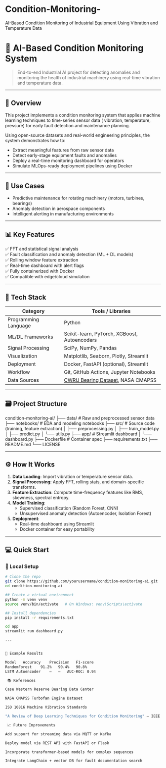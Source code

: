 # Condition-Monitoring-
AI-Based Condition Monitoring of Industrial Equipment Using Vibration and Temperature Data
# 🔧 AI-Based Condition Monitoring System

> End-to-end Industrial AI project for detecting anomalies and monitoring the health of industrial machinery using real-time vibration and temperature data.

---

## 🚀 Overview

This project implements a condition monitoring system that applies machine learning techniques to time-series sensor data ( vibration, temperature, pressure) for early fault detection and maintenance planning.

Using open-source datasets and real-world engineering principles, the system demonstrates how to:
- Extract meaningful features from raw sensor data
- Detect early-stage equipment faults and anomalies
- Deploy a real-time monitoring dashboard for operators
- Simulate MLOps-ready deployment pipelines using Docker

---

## 🧠 Use Cases

- Predictive maintenance for rotating machinery (motors, turbines, bearings)
- Anomaly detection in aerospace components
- Intelligent alerting in manufacturing environments

---

## 📊 Key Features

✅ FFT and statistical signal analysis  
✅ Fault classification and anomaly detection (ML + DL models)  
✅ Rolling window feature extraction  
✅ Real-time dashboard with alert flags  
✅ Fully containerized with Docker  
✅ Compatible with edge/cloud simulation  

---

## 🧰 Tech Stack

| Category             | Tools / Libraries                                                                 |
|----------------------|------------------------------------------------------------------------------------|
| Programming Language | Python                                                                             |
| ML/DL Frameworks     | Scikit-learn, PyTorch, XGBoost, Autoencoders                                       |
| Signal Processing    | SciPy, NumPy, Pandas                                                               |
| Visualization        | Matplotlib, Seaborn, Plotly, Streamlit                                             |
| Deployment           | Docker, FastAPI (optional), Streamlit                                              |
| Workflow             | Git, GitHub Actions, Jupyter Notebooks                                             |
| Data Sources         | [CWRU Bearing Dataset](https://engineering.case.edu/bearingdatacenter), NASA CMAPSS|

---

## 🗃 Project Structure
condition-monitoring-ai/
├── data/ # Raw and preprocessed sensor data
├── notebooks/ # EDA and modeling notebooks
├── src/ # Source code (training, feature extraction)
│ ├── preprocessing.py
│ ├── train_model.py
│ ├── predict.py
│ └── utils.py
├── app/ # Streamlit dashboard
│ └── dashboard.py
├── Dockerfile # Container spec
├── requirements.txt
├── README.md
└── LICENSE


---

## ⚙️ How It Works

1. **Data Loading**: Import vibration or temperature sensor data.
2. **Signal Processing**: Apply FFT, rolling stats, and domain-specific transforms.
3. **Feature Extraction**: Compute time-frequency features like RMS, skewness, spectral entropy.
4. **Model Training**:
   - Supervised classification (Random Forest, CNN)
   - Unsupervised anomaly detection (Autoencoder, Isolation Forest)
5. **Deployment**:
   - Real-time dashboard using Streamlit
   - Docker container for easy portability

---

## 💻 Quick Start

### 🔨 Local Setup

```bash
# Clone the repo
git clone https://github.com/yourusername/condition-monitoring-ai.git
cd condition-monitoring-ai

## Create a virtual environment
python -m venv venv
source venv/bin/activate   # On Windows: venv\Scripts\activate

## Install dependencies
pip install -r requirements.txt

cd app
streamlit run dashboard.py

---


🧪 Example Results

Model	Accuracy	Precision	F1-score
RandomForest	91.2%	90.4%	90.8%
LSTM Autoencoder	—	—	AUC-ROC: 0.94

 📚 References

Case Western Reserve Bearing Data Center

NASA CMAPSS Turbofan Engine Dataset

ISO 10816 Machine Vibration Standards

"A Review of Deep Learning Techniques for Condition Monitoring" – IEEE

 📈 Future Improvements

Add support for streaming data via MQTT or Kafka

Deploy model via REST API with FastAPI or Flask

Incorporate transformer-based models for complex sequences

Integrate LangChain + vector DB for fault documentation search


